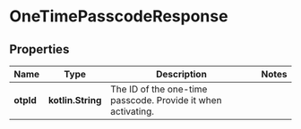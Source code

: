 
# OneTimePasscodeResponse

## Properties
Name | Type | Description | Notes
------------ | ------------- | ------------- | -------------
**otpId** | **kotlin.String** | The ID of the one-time passcode. Provide it when activating. | 



